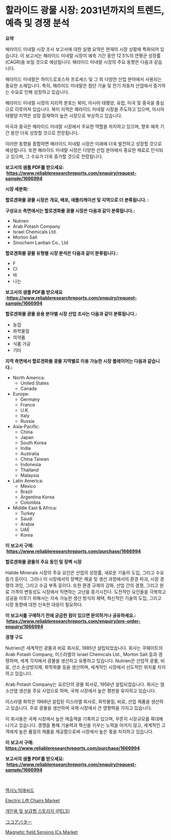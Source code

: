 <p><h1>할라이드 광물 시장: 2031년까지의 트렌드, 예측 및 경쟁 분석</h1></p><p><strong>요약</strong></p>
<p><p>해라이드 미네랄 시장 조사 보고서에 대한 실행 요약은 현재의 시장 상황에 특화되어 있습니다. 이 보고서는 해라이드 미네랄 시장이 예측 기간 동안 12.5%의 연평균 성장률(CAGR)을 보일 것으로 예상됩니다. 해라이드 미네랄 시장의 주요 동향은 다음과 같습니다.</p><p>해라이드 미네랄은 하이드로포스파 프로세스 및 그 외 다양한 산업 분야에서 사용되는 중요한 소재입니다. 특히, 해라이드 미네랄은 첨단 기술 및 전기 자동차 산업에서 증가하는 수요로 인해 성장하고 있습니다.</p><p>해라이드 미네랄 시장의 지리적 분포는 북미, 아시아 태평양, 유럽, 미국 및 중국을 중심으로 이루어져 있습니다. 북미 지역은 해라이드 미네랄 시장을 주도하고 있으며, 아시아 태평양 지역은 성장 잠재력이 높은 시장으로 부상하고 있습니다.</p><p>미국과 중국은 해라이드 미네랄 시장에서 주요한 역할을 차지하고 있으며, 향후 예측 기간 동안 더욱 성장할 것으로 전망됩니다.</p><p>이러한 동향을 종합하면 해라이드 미네랄 시장은 미래에 더욱 발전하고 성장할 것으로 예상됩니다. 또한 해라이드 미네랄 시장은 다양한 산업 분야에서 중요한 재료로 인식되고 있으며, 그 수요가 더욱 증가할 것으로 전망됩니다.</p></p>
<p><strong>보고서의 샘플 PDF를 받으세요: &nbsp;<a href="https://www.reliableresearchreports.com/enquiry/request-sample/1666994">https://www.reliableresearchreports.com/enquiry/request-sample/1666994</a></strong></p>
<p><strong>시장 세분화:</strong></p>
<p><strong> 할로겐화물 광물 시장은 개요, 배포, 애플리케이션 및 지역으로 더 분류됩니다. :</strong></p>
<p><strong>구성요소 측면에서는 할로겐화물 광물 시장은 다음과 같이 분류됩니다.:</strong></p>
<p><ul><li>Nutrien</li><li>Arab Potash Company</li><li>Israel Chemicals Ltd.</li><li>Morton Salt</li><li>Sinochem Lantian Co., Ltd</li></ul></p>
<p><strong> 할로겐화물 광물 유형별 시장 분석은 다음과 같이 분류됩니다.:</strong></p>
<p><ul><li>F</li><li>Cl</li><li>바</li><li>나는</li></ul></p>
<p><strong>보고서의 샘플 PDF를 받으세요 :<a href="https://www.reliableresearchreports.com/enquiry/request-sample/1666994">https://www.reliableresearchreports.com/enquiry/request-sample/1666994</a></strong></p>
<p><strong> 할로겐화물 광물 응용 분야별 시장 산업 조사는 다음과 같이 분류됩니다.:</strong></p>
<p><ul><li>농업</li><li>화학물질</li><li>의약품</li><li>식품 가공</li><li>기타</li></ul></p>
<p><strong>지역 측면에서 할로겐화물 광물 지역별로 이용 가능한 시장 플레이어는 다음과 같습니다.:</strong></p>
<p><ul>
    <li>
        North America:
        <ul>
            <li>United States</li>
            <li>Canada</li>
        </ul>
    </li>
    <li>
        Europe:
        <ul>
            <li>Germany</li>
            <li>France</li>
            <li>U.K.</li>
            <li>Italy</li>
            <li>Russia</li>
        </ul>
    </li>
    <li>
        Asia-Pacific:
        <ul>
            <li>China</li>
            <li>Japan</li>
            <li>South Korea</li>
            <li>India</li>
            <li>Australia</li>
            <li>China Taiwan</li>
            <li>Indonesia</li>
            <li>Thailand</li>
            <li>Malaysia</li>
        </ul>
    </li>
    <li>
        Latin America:
        <ul>
            <li>Mexico</li>
            <li>Brazil</li>
            <li>Argentina Korea</li>
            <li>Colombia</li>
        </ul>
    </li>
    <li>
        Middle East & Africa:
        <ul>
            <li>Turkey</li>
            <li>Saudi</li>
            <li>Arabia</li>
            <li>UAE</li>
            <li>Korea</li>
        </ul>
    </li>
    </ul></p>
<p><strong>이 보고서 구매: &nbsp;<a href="https://www.reliableresearchreports.com/purchase/1666994">https://www.reliableresearchreports.com/purchase/1666994</a></strong></p>
<p><strong>할로겐화물 광물의 주요 동인 및 장벽 시장</strong></p>
<p><p>Halide Minerals 시장의 주요 요인은 산업의 성장률, 새로운 기술의 도입, 그리고 수요 증가 등이다. 그러나 이 시장에서의 장벽은 채굴 및 생산 과정에서의 환경 파괴, 시장 경쟁의 과잉, 그리고 수급 부족 등이다. 또한 환경 규제의 강화, 산업 간의 경쟁, 그리고 원료 가격의 변동성도 시장에서 직면하는 고난을 증가시킨다. 도전적인 요인들을 극복하고 성공을 이루기 위해서는 지속 가능한 생산 방식의 채택, 혁신적인 기술의 도입, 그리고 시장 동향에 대한 신속한 대응이 필요하다.</p></p>
<p><strong>이 보고서를 구매하기 전에 궁금한 점이 있으면 문의하거나 공유하세요.: &nbsp;<a href="https://www.reliableresearchreports.com/enquiry/pre-order-enquiry/1666994">https://www.reliableresearchreports.com/enquiry/pre-order-enquiry/1666994</a></strong></p>
<p><strong>경쟁 구도</strong></p>
<p><p>Nutrien은 세계적인 광물과 비료 회사로, 1985년 설립되었습니다. 회사는 쿠웨이트의 Arab Potash Company, 이스라엘의 Israel Chemicals Ltd., Morton Salt 등과 경쟁하며, 세계 각지에서 광물을 생산하고 유통하고 있습니다. Nutrien은 산업적 광물, 비료, 산소 손상방지제, 화학화물 등을 생산하며, 세계적인 시장에서 선도적인 위치를 차지하고 있습니다.</p><p>Arab Potash Company는 요르단의 광물 회사로, 1956년 설립되었습니다. 회사는 염소산염 생산을 주요 사업으로 하며, 국제 시장에서 높은 평판을 유지하고 있습니다.</p><p>이스라엘 화학은 1968년 설립된 이스라엘 회사로, 화학물질, 비료, 산업 제품을 생산하고 있습니다. 주로 광물을 생산하며 국제 시장에서 큰 영향력을 가지고 있습니다.</p><p>이 회사들은 국제 시장에서 높은 매출액을 기록하고 있으며, 꾸준히 시장규모를 확대해 나가고 있습니다. 경쟁을 통해 기술력과 혁신을 키우는 노력을 아끼지 않고, 세계적인 고객에게 높은 품질의 제품을 제공함으로써 시장에서 높은 몫을 차지하고 있습니다.</p></p>
<p><strong>이 보고서 구매: &nbsp; <a href="https://www.reliableresearchreports.com/purchase/1666994">https://www.reliableresearchreports.com/purchase/1666994</a></strong></p>
<p><strong>보고서의 샘플 PDF를 받으세요: &nbsp;<a href="https://www.reliableresearchreports.com/enquiry/request-sample/1666994">https://www.reliableresearchreports.com/enquiry/request-sample/1666994</a></strong><strong></strong></p>
<p>&nbsp;</p>
<p><p><a href="https://medium.com/@conradkirrlin76575/%ED%97%A5%EC%82%B0%EC%82%B0-%EC%8B%9C%EC%9E%A5-%EB%B6%84%EC%84%9D-%EA%B7%B8-%EC%84%B1%EC%9E%A5%EC%9C%A8-%EC%8B%9C%EC%9E%A5-%EC%84%B8%EB%B6%84%ED%99%94-%EB%B0%8F-%EC%84%B8%EA%B3%84-%EC%82%B0%EC%97%85-%EA%B0%9C%EC%9A%94-26bd091d51a6">헥사노익애씨드</a></p><p><a href="https://view.publitas.com/reportprime-1/electric-lift-chairs-market-research-report-unlocks-analysis-on-the-market-financial-status-market-size-and-market-revenue-upto-2031/">Electric Lift Chairs Market</a></p><p><a href="https://github.com/KellyLyncyh543964/Market-Research-Report-List-1/blob/main/533938414348.md">개인용 및 보급형 스토리지 (PELS)</a></p><p><a href="https://medium.com/@arimuller2009/%E3%82%AB%E3%82%AB%E3%82%AA%E3%83%90%E3%82%BF%E3%83%BC%E5%B8%82%E5%A0%B4-%E7%AB%B6%E4%BA%89%E5%88%86%E6%9E%90-%E5%B8%82%E5%A0%B4%E3%81%AE%E3%83%88%E3%83%AC%E3%83%B3%E3%83%89-%E3%81%8A%E3%82%88%E3%81%B32031%E5%B9%B4%E3%81%BE%E3%81%A7%E3%81%AE%E4%BA%88%E6%B8%AC-d88e6365626c">ココアバター</a></p><p><a href="https://github.com/pgtimber/Market-Research-Report-List-2/blob/main/magnetic-field-sensing-ics-market.md">Magnetic field Sensing ICs Market</a></p></p>